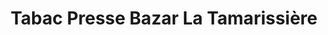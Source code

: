---
title: "Tabac Presse Bazar La Tamarissière"
url: /agde/tabac-presse-bazar-la-tamarissiere/
shop: marchand de journaux
---